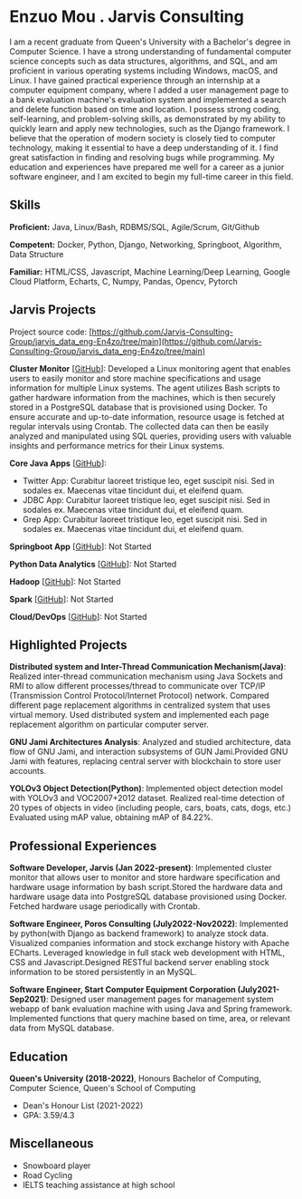# Enzuo Mou . Jarvis Consulting

I am a recent graduate from Queen's University with a Bachelor's degree in Computer Science. I have a strong understanding of fundamental computer science concepts such as data structures, algorithms, and SQL, and am proficient in various operating systems including Windows, macOS, and Linux. I have gained practical experience through an internship at a computer equipment company, where I added a user management page to a bank evaluation machine's evaluation system and implemented a search and delete function based on time and location. I possess strong coding, self-learning, and problem-solving skills, as demonstrated by my ability to quickly learn and apply new technologies, such as the Django framework. I believe that the operation of modern society is closely tied to computer technology, making it essential to have a deep understanding of it. I find great satisfaction in finding and resolving bugs while programming. My education and experiences have prepared me well for a career as a junior software engineer, and I am excited to begin my full-time career in this field.

## Skills

**Proficient:** Java, Linux/Bash, RDBMS/SQL, Agile/Scrum, Git/Github

**Competent:** Docker, Python, Django, Networking, Springboot, Algorithm, Data Structure

**Familiar:** HTML/CSS, Javascript, Machine Learning/Deep Learning, Google Cloud Platform, Echarts, C, Numpy, Pandas, Opencv, Pytorch

## Jarvis Projects

Project source code: [https://github.com/Jarvis-Consulting-Group/jarvis_data_eng-En4zo/tree/main](https://github.com/Jarvis-Consulting-Group/jarvis_data_eng-En4zo/tree/main)


**Cluster Monitor** [[GitHub](https://github.com/Jarvis-Consulting-Group/jarvis_data_eng-En4zo/tree/main/tree/master/linux_sql)]: Developed a Linux monitoring agent that enables users to easily monitor and store machine specifications and usage information for multiple Linux systems. The agent utilizes Bash scripts to gather hardware information from the machines, which is then securely stored in a PostgreSQL database that is provisioned using Docker. To ensure accurate and up-to-date information, resource usage is fetched at regular intervals using Crontab. The collected data can then be easily analyzed and manipulated using SQL queries, providing users with valuable insights and performance metrics for their Linux systems.

**Core Java Apps** [[GitHub](https://github.com/Jarvis-Consulting-Group/jarvis_data_eng-En4zo/tree/main/tree/master/core_java)]:
      
  - Twitter App: Curabitur laoreet tristique leo, eget suscipit nisi. Sed in sodales ex. Maecenas vitae tincidunt dui, et eleifend quam.
  - JDBC App: Curabitur laoreet tristique leo, eget suscipit nisi. Sed in sodales ex. Maecenas vitae tincidunt dui, et eleifend quam.
  - Grep App: Curabitur laoreet tristique leo, eget suscipit nisi. Sed in sodales ex. Maecenas vitae tincidunt dui, et eleifend quam.

**Springboot App** [[GitHub](https://github.com/Jarvis-Consulting-Group/jarvis_data_eng-En4zo/tree/main/tree/master/springboot)]: Not Started

**Python Data Analytics** [[GitHub](https://github.com/Jarvis-Consulting-Group/jarvis_data_eng-En4zo/tree/main/tree/master/python_data_anlytics)]: Not Started

**Hadoop** [[GitHub](https://github.com/Jarvis-Consulting-Group/jarvis_data_eng-En4zo/tree/main/tree/master/hadoop)]: Not Started

**Spark** [[GitHub](https://github.com/Jarvis-Consulting-Group/jarvis_data_eng-En4zo/tree/main/tree/master/spark)]: Not Started

**Cloud/DevOps** [[GitHub](https://github.com/Jarvis-Consulting-Group/jarvis_data_eng-En4zo/tree/main/tree/master/cloud_devops)]: Not Started


## Highlighted Projects
**Distributed system and Inter-Thread Communication Mechanism(Java)**: Realized inter-thread communication mechanism using Java Sockets and RMI to allow different processes/thread to communicate over TCP/IP (Transmission Control Protocol/Internet Protocol) network. Compared different page replacement algorithms in centralized system that uses virtual memory. Used distributed system and implemented each page replacement algorithm on particular computer server.

**GNU Jami Architectures Analysis**: Analyzed and studied architecture, data flow of GNU Jami, and interaction subsystems of GUN Jami.Provided GNU Jami with features, replacing central server with blockchain to store user accounts.

**YOLOv3 Object Detection(Python)**: Implemented object detection model with YOLOv3 and VOC2007+2012 dataset. Realized real-time detection of 20 types of objects in video (including people, cars, boats, cats, dogs, etc.) Evaluated using mAP value, obtaining mAP of 84.22%.


## Professional Experiences

**Software Developer, Jarvis (Jan 2022-present)**: Implemented cluster monitor that allows user to monitor and store hardware specification and hardware usage information by bash script.Stored the hardware data and hardware usage data into PostgreSQL database provisioned using Docker. Fetched hardware usage periodically with Crontab.

**Software Engineer, Poros Consulting (July2022-Nov2022)**: Implemented by python(with Django as backend framework) to analyze stock data. Visualized companies information and stock exchange history with Apache ECharts. Leveraged knowledge in full stack web development with HTML, CSS and Javascript.Designed RESTful backend server enabling stock information to be stored persistently in an MySQL.

**Software Engineer, Start Computer Equipment Corporation (July2021-Sep2021)**: Designed user management pages for management system webapp of bank evaluation machine with using Java and Spring framework. Implemented functions that query machine based on time, area, or relevant data from MySQL database.


## Education
**Queen's University (2018-2022)**, Honours Bachelor of Computing, Computer Science, Queen's School of Computing
- Dean's Honour List (2021-2022)
- GPA: 3.59/4.3


## Miscellaneous
- Snowboard player
- Road Cycling
- IELTS teaching assistance at high school